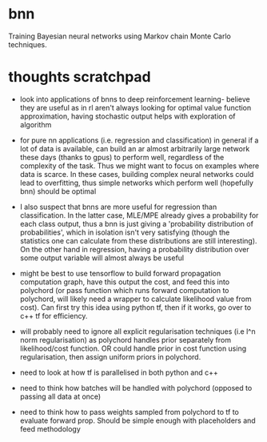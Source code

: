 # bnn
Training Bayesian neural networks using Markov chain Monte Carlo techniques.
# thoughts scratchpad
- look into applications of bnns to deep reinforcement learning- believe they are useful as in rl aren't always looking for optimal value function approximation, having stochastic output helps with exploration of algorithm

- for pure nn applications (i.e. regression and classification) in general if a lot of data is available, can build an ar almost arbitrarily large network these days (thanks to gpus) to perform well, regardless of the complexity of the task. Thus we might want to focus on examples where data is scarce. In these cases, building complex neural networks could lead to overfitting, thus simple networks which perform well (hopefully bnn) should be optimal

- I also suspect that bnns are more useful for regression than classification. In the latter case, MLE/MPE already gives a probability for each class output, thus a bnn is just giving a 'probability distribution of probabilities', which in isolation isn't very satisfying (though the statistics one can calculate from these distributions are still interesting). On the other hand in regression, having a probability distribution over some output variable will almost always be useful

- might be best to use tensorflow to build forward propagation computation graph, have this output the cost, and feed this into polychord (or pass function which runs forward computation to polychord, will likely need a wrapper to calculate likelihood value from cost). Can first try this idea using python tf, then if it works, go over to c++ tf for efficiency.

- will probably need to ignore all explicit regularisation techniques (i.e l^n norm regularisation) as polychord handles prior separately from likelihood/cost function. OR could handle prior in cost function using regularisation, then assign uniform priors in polychord.

- need to look at how tf is parallelised in both python and c++

- need to think how batches will be handled with polychord (opposed to passing all data at once)

- need to think how to pass weights sampled from polychord to tf to evaluate forward prop. Should be simple enough with placeholders and feed methodology
